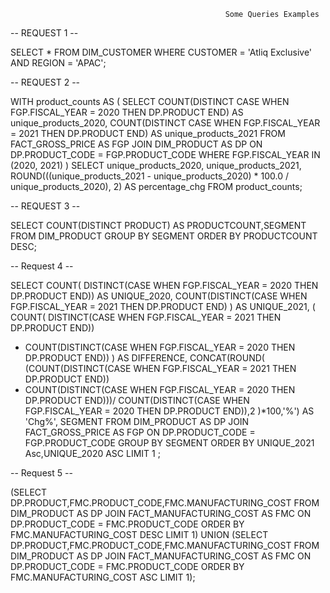                                                     Some Queries Examples

-- REQUEST 1 --
            
SELECT * FROM DIM_CUSTOMER WHERE CUSTOMER = 'Atliq Exclusive' AND REGION = 'APAC';

-- REQUEST 2 --
                        
WITH product_counts AS (
    SELECT 
        COUNT(DISTINCT CASE WHEN FGP.FISCAL_YEAR = 2020 THEN DP.PRODUCT END) AS unique_products_2020,
        COUNT(DISTINCT CASE WHEN FGP.FISCAL_YEAR = 2021 THEN DP.PRODUCT END) AS unique_products_2021
    FROM FACT_GROSS_PRICE AS FGP
    JOIN DIM_PRODUCT AS DP
      ON DP.PRODUCT_CODE = FGP.PRODUCT_CODE
    WHERE FGP.FISCAL_YEAR IN (2020, 2021)
)
SELECT 
    unique_products_2020,
    unique_products_2021,
    ROUND(((unique_products_2021 - unique_products_2020) * 100.0 / unique_products_2020), 2) AS percentage_chg
FROM product_counts;

  
-- REQUEST 3 -- 

SELECT COUNT(DISTINCT PRODUCT) AS PRODUCTCOUNT,SEGMENT FROM DIM_PRODUCT GROUP BY SEGMENT ORDER BY PRODUCTCOUNT DESC;

-- Request 4 -- 

SELECT 
COUNT(
DISTINCT(CASE WHEN FGP.FISCAL_YEAR = 2020 THEN DP.PRODUCT END)) AS UNIQUE_2020,
COUNT(DISTINCT(CASE WHEN FGP.FISCAL_YEAR = 2021 THEN DP.PRODUCT END)
) AS UNIQUE_2021,
(
COUNT(
DISTINCT(CASE WHEN FGP.FISCAL_YEAR = 2021 THEN DP.PRODUCT END)) 
- COUNT(DISTINCT(CASE WHEN FGP.FISCAL_YEAR = 2020 THEN DP.PRODUCT END)) 
) AS DIFFERENCE,
CONCAT(ROUND(
(COUNT(DISTINCT(CASE WHEN FGP.FISCAL_YEAR = 2021 THEN DP.PRODUCT END)) 
- COUNT(DISTINCT(CASE WHEN FGP.FISCAL_YEAR = 2020 THEN DP.PRODUCT END)))/
  COUNT(DISTINCT(CASE WHEN FGP.FISCAL_YEAR = 2020 THEN DP.PRODUCT END)),2
)*100,'%') AS 'Chg%',
SEGMENT FROM DIM_PRODUCT AS DP
JOIN FACT_GROSS_PRICE AS FGP ON 
DP.PRODUCT_CODE = FGP.PRODUCT_CODE
GROUP BY SEGMENT ORDER BY UNIQUE_2021 Asc,UNIQUE_2020 ASC LIMIT 1 ;

-- Request 5 --

(SELECT DP.PRODUCT,FMC.PRODUCT_CODE,FMC.MANUFACTURING_COST FROM DIM_PRODUCT AS DP 
JOIN 
FACT_MANUFACTURING_COST AS FMC ON 
DP.PRODUCT_CODE = FMC.PRODUCT_CODE ORDER BY FMC.MANUFACTURING_COST DESC LIMIT 1)
UNION
(SELECT DP.PRODUCT,FMC.PRODUCT_CODE,FMC.MANUFACTURING_COST FROM DIM_PRODUCT AS DP 
JOIN 
FACT_MANUFACTURING_COST AS FMC ON 
DP.PRODUCT_CODE = FMC.PRODUCT_CODE ORDER BY FMC.MANUFACTURING_COST ASC LIMIT 1);
